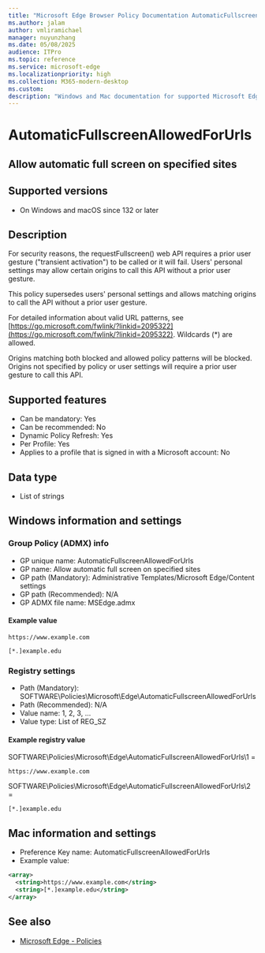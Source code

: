 ```yaml
---
title: "Microsoft Edge Browser Policy Documentation AutomaticFullscreenAllowedForUrls"
ms.author: jalam
author: vmliramichael
manager: nuyunzhang
ms.date: 05/08/2025
audience: ITPro
ms.topic: reference
ms.service: microsoft-edge
ms.localizationpriority: high
ms.collection: M365-modern-desktop
ms.custom:
description: "Windows and Mac documentation for supported Microsoft Edge Browser policy: Allow automatic full screen on specified sites"
---
```


<!--THIS FILE IS AUTOMATICALLY GENERATED. MANUAL CHANGES WILL BE OVERWRITTEN.-->
<!--Please contact the Microsoft Edge Manageability team with any questions.-->

# AutomaticFullscreenAllowedForUrls

## Allow automatic full screen on specified sites


## Supported versions

- On Windows and macOS since 132 or later

## Description

For security reasons, the
requestFullscreen() web API
requires a prior user gesture ("transient activation") to be called or it will
fail. Users' personal settings may allow certain origins to call this API
without a prior user gesture.

This policy supersedes users' personal settings and allows matching origins to
call the API without a prior user gesture.

For detailed information about valid URL patterns, see [https://go.microsoft.com/fwlink/?linkid=2095322](https://go.microsoft.com/fwlink/?linkid=2095322).
Wildcards (*) are allowed.

Origins matching both blocked and allowed policy patterns will be blocked.
Origins not specified by policy or user settings will require a prior user
gesture to call this API.

## Supported features

- Can be mandatory: Yes
- Can be recommended: No
- Dynamic Policy Refresh: Yes
- Per Profile: Yes
- Applies to a profile that is signed in with a Microsoft account: No

## Data type

- List of strings

## Windows information and settings

### Group Policy (ADMX) info

- GP unique name: AutomaticFullscreenAllowedForUrls
- GP name: Allow automatic full screen on specified sites
- GP path (Mandatory): Administrative Templates/Microsoft Edge/Content settings
- GP path (Recommended): N/A
- GP ADMX file name: MSEdge.admx

#### Example value

```
https://www.example.com
```

```
[*.]example.edu
```

### Registry settings

- Path (Mandatory): SOFTWARE\Policies\Microsoft\Edge\AutomaticFullscreenAllowedForUrls
- Path (Recommended): N/A
- Value name: 1, 2, 3, ...
- Value type: List of REG_SZ

#### Example registry value

SOFTWARE\Policies\Microsoft\Edge\AutomaticFullscreenAllowedForUrls\1 =
```
https://www.example.com
```

SOFTWARE\Policies\Microsoft\Edge\AutomaticFullscreenAllowedForUrls\2 =
```
[*.]example.edu
```




## Mac information and settings

- Preference Key name: AutomaticFullscreenAllowedForUrls
- Example value:

```xml
<array>
  <string>https://www.example.com</string>
  <string>[*.]example.edu</string>
</array>
```

## See also
- [Microsoft Edge - Policies](../microsoft-edge-policies.md)
